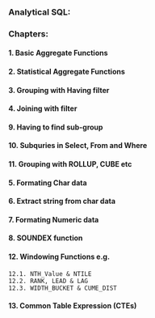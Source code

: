 ### Analytical SQL:

### Chapters:

#### 1. Basic Aggregate Functions
#### 2. Statistical Aggregate Functions
#### 3. Grouping with Having filter
#### 4. Joining with filter

#### 9. Having to find sub-group
#### 10. Subquries in Select, From and Where 
#### 11. Grouping with ROLLUP, CUBE etc

#### 5. Formating Char data
#### 6. Extract string from char data
#### 7. Formating Numeric data
#### 8. SOUNDEX function

#### 12. Windowing Functions e.g. 
    12.1. NTH_Value & NTILE
    12.2. RANK, LEAD & LAG
    12.3. WIDTH_BUCKET & CUME_DIST

#### 13. Common Table Expression (CTEs) 


    